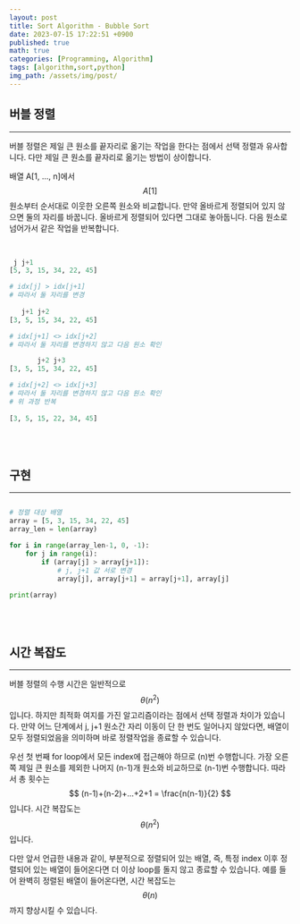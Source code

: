 ```yaml
---
layout: post
title: Sort Algorithm - Bubble Sort
date: 2023-07-15 17:22:51 +0900
published: true
math: true
categories: [Programming, Algorithm]
tags: [algorithm,sort,python]
img_path: /assets/img/post/
---
```


## 버블 정렬
***

버블 정렬은 제일 큰 원소를 끝자리로 옮기는 작업을 한다는 점에서 선택 정렬과 유사합니다. 다만 제일 큰 원소를 끝자리로 옮기는 방법이 상이합니다.

배열 A[1, ..., n]에서 $$ A[1] $$ 원소부터 순서대로 이웃한 오른쪽 원소와 비교합니다. 만약 올바르게 정렬되어 있지 않으면 둘의 자리를 바꿉니다. 올바르게 정렬되어 있다면 그대로 놓아둡니다. 다음 원소로 넘어가서 같은 작업을 반복합니다.
<br><br>


```python

 j j+1
[5, 3, 15, 34, 22, 45]

# idx[j] > idx[j+1]
# 따라서 둘 자리를 변경
   
   j+1 j+2
[3, 5, 15, 34, 22, 45]

# idx[j+1] <> idx[j+2]
# 따라서 둘 자리를 변경하지 않고 다음 원소 확인

       j+2 j+3
[3, 5, 15, 34, 22, 45]

# idx[j+2] <> idx[j+3]
# 따라서 둘 자리를 변경하지 않고 다음 원소 확인
# 위 과정 반복
       
[3, 5, 15, 22, 34, 45]
```
<br><br>


## 구현
***

```python

# 정렬 대상 배열
array = [5, 3, 15, 34, 22, 45]
array_len = len(array)

for i in range(array_len-1, 0, -1):
    for j in range(i):
        if (array[j] > array[j+1]):
            # j, j+1 값 서로 변경
            array[j], array[j+1] = array[j+1], array[j]
    
print(array)
```
<br><br>


## 시간 복잡도
***

버블 정렬의 수행 시간은 일반적으로 $$ \theta(n^{2}) $$ 입니다. 하지만 최적화 여지를 가진 알고리즘이라는 점에서 선택 정렬과 차이가 있습니다. 만약 어느 단계에서 j, j+1 원소간 자리 이동이 단 한 번도 일어나지 않았다면, 배열이 모두 정렬되었음을 의미하며 바로 정렬작업을 종료할 수 있습니다.

우선 첫 번째 for loop에서 모든 index에 접근해야 하므로 (n)번 수행합니다. 가장 오른쪽 제일 큰 원소를 제외한 나머지 (n-1)개 원소와 비교하므로 (n-1)번 수행합니다. 따라서 총 횟수는 $$ (n-1)+(n-2)+...+2+1 = \frac{n(n-1)}{2} $$ 입니다. 시간 복잡도는 $$ \theta(n^{2}) $$ 입니다.

다만 앞서 언급한 내용과 같이, 부분적으로 정렬되어 있는 배열, 즉, 특정 index 이후 정렬되어 있는 배열이 들어온다면 더 이상 loop를 돌지 않고 종료할 수 있습니다. 예를 들어 완벽히 정렬된 배열이 들어온다면, 시간 복잡도는 $$ \theta(n) $$까지 향상시킬 수 있습니다.